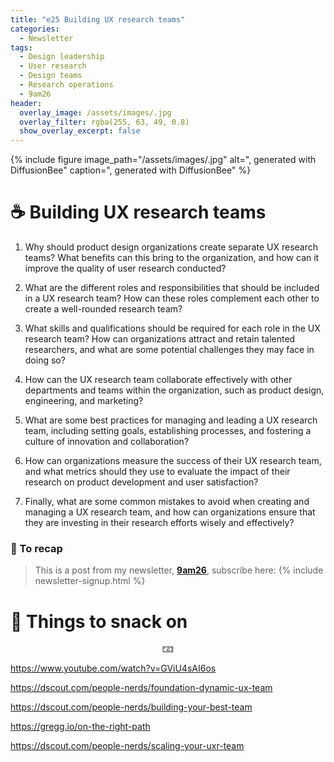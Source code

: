 ```yaml
---
title: "e25 Building UX research teams"
categories:
  - Newsletter
tags:
  - Design leadership
  - User research
  - Design teams
  - Research operations
  - 9am26
header:
  overlay_image: /assets/images/.jpg
  overlay_filter: rgba(255, 63, 49, 0.8)
  show_overlay_excerpt: false
---
```


{% include figure image_path="/assets/images/.jpg" alt=", generated with DiffusionBee" caption=", generated with DiffusionBee" %}

# ☕ Building UX research teams

1.  Why should product design organizations create separate UX research teams? What benefits can this bring to the organization, and how can it improve the quality of user research conducted?
    
2.  What are the different roles and responsibilities that should be included in a UX research team? How can these roles complement each other to create a well-rounded research team?
    
3.  What skills and qualifications should be required for each role in the UX research team? How can organizations attract and retain talented researchers, and what are some potential challenges they may face in doing so?
    
4.  How can the UX research team collaborate effectively with other departments and teams within the organization, such as product design, engineering, and marketing?
    
5.  What are some best practices for managing and leading a UX research team, including setting goals, establishing processes, and fostering a culture of innovation and collaboration?
    
6.  How can organizations measure the success of their UX research team, and what metrics should they use to evaluate the impact of their research on product development and user satisfaction?
    
7.  Finally, what are some common mistakes to avoid when creating and managing a UX research team, and how can organizations ensure that they are investing in their research efforts wisely and effectively?

### 🥤 To recap

> This is a post from my newsletter, **[9am26](https://polgarp.com/categories/newsletter/)**, subscribe here:
> {% include newsletter-signup.html %}

# 🍪 Things to snack on

<p style="text-align: center;">🁃</p>


https://www.youtube.com/watch?v=GViU4sAI6os

https://dscout.com/people-nerds/foundation-dynamic-ux-team

https://dscout.com/people-nerds/building-your-best-team

https://gregg.io/on-the-right-path

https://dscout.com/people-nerds/scaling-your-uxr-team